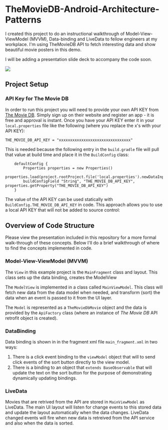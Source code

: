 # TheMovieDB-Android-Architecture-Patterns
I created this project to do an instructional walkthrough of Model-View-ViewModel (MVVM), Data-binding and LiveData to fellow engineers at my workplace. I'm using TheMovieDB API to fetch interesting data and show beautiful movie posters in this demo.

I will be adding a presentation slide deck to accompany the code soon.

![](presentation/TheMovieDb_example.gif)

## Project Setup

### API Key for The Movie DB
In order to run this project you will need to provide your own API KEY from [The Movie DB](https://www.themoviedb.org/). Simply sign up on their website and register an app - it is free and approval is instant. Once you have your API KEY enter it in your `local.properties` file like the following (where you replace the x's with your API KEY):

```
THE_MOVIE_DB_API_KEY = "xxxxxxxxxxxxxxxxxxxxxxxxxxxxxxxx"
```

This is needed because the following entry in the `build.gradle` file will pull that value at build time and place it in the `BuildConfig` class:

```
    defaultConfig {
        Properties properties = new Properties()
        properties.load(project.rootProject.file('local.properties').newDataInputStream())
        buildConfigField "String", "THE_MOVIE_DB_API_KEY", properties.getProperty("THE_MOVIE_DB_API_KEY")
    }
```
 The value of the API KEY can be used statically with `BuildConfig.THE_MOVIE_DB_API_KEY` in code. This approach allows you to use a local API KEY that will not be added to source control:
 

## Overview of Code Structure

Please view the presentation included in this repository for a more formal walk-through of these concepts. Below I'll do a brief walkthrough of where to find the concepts implemented in code.

### Model-View-ViewModel (MVVM)
The `View` in this example project is the `MainFragment` class and layout. This class sets up the data binding, creates the ModelView

The `ModelView` is implemented in a class called `MainViewModel`. This class will fetch new data from the data model when needed, and transform (sort) the data when an event is passed to it from the UI layer.

The `Model` is represented as a `TheMovieDbMovie` object and the data is provided by the `ApiFactory` class (where an instance of _The Movie DB_ API retrofit object is created).

### DataBinding

Data binding is shown in in the fragment xml file `main_fragment.xml` in two ways: 

1. There is a click event binding to the `viewModel` object that will to send click events of the sort button directly to the view model. 
1. There is a binding to an object that `extends BaseObservable` that will update the text on the sort button for the purpose of demonstrating dynamically updating bindings.

### LiveData

Movies that are retrived from the API are stored in `MainViewModel` as LiveData. The main UI layout will listen for change events to this stored data and update the layout automatically when the data changes. LiveData changed events will fire when new data is retreived from the API service and also when the data is sorted.